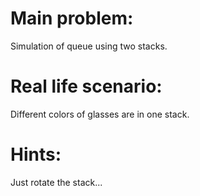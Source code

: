 # Main problem:
Simulation of queue using two stacks.

# Real life scenario:
Different colors of glasses are in one stack.

# Hints:
Just rotate the stack...
